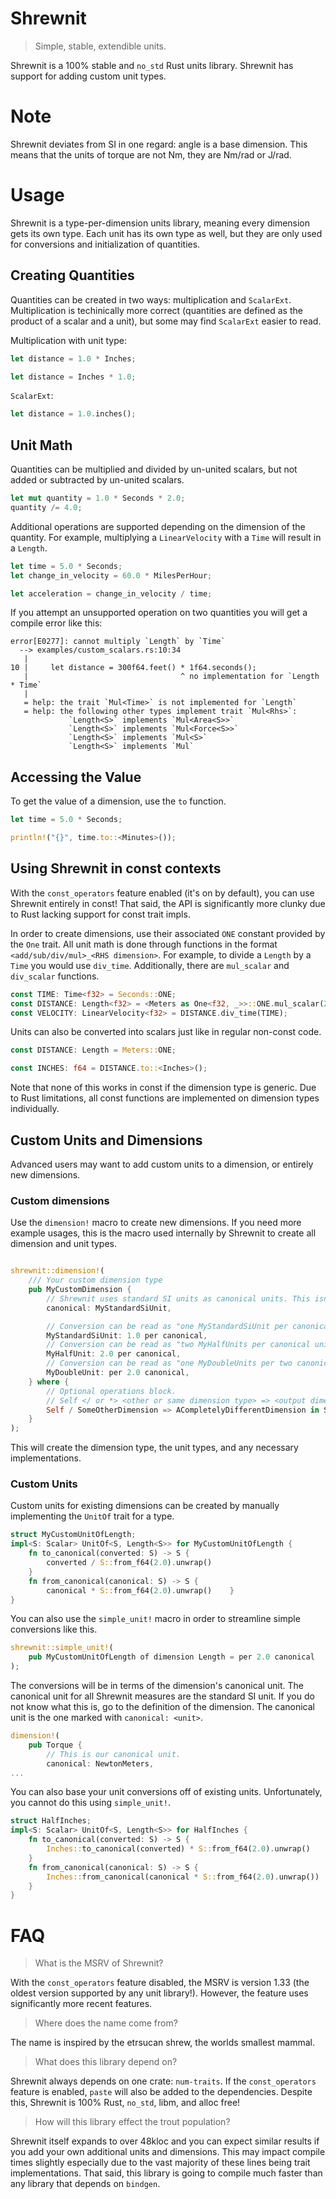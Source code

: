 # Shrewnit

> Simple, stable, extendible units.

Shrewnit is a 100% stable and `no_std` Rust units library.
Shrewnit has support for adding custom unit types.

# Note

Shrewnit deviates from SI in one regard: angle is a base dimension.
This means that the units of torque are not Nm, they are Nm/rad or J/rad.

# Usage

Shrewnit is a type-per-dimension units library, meaning every dimension gets its own type.
Each unit has its own type as well, but they are only used for conversions and initialization of quantities.

## Creating Quantities

Quantities can be created in two ways: multiplication and `ScalarExt`.
Multiplication is techinically more correct (quantities are defined as the product of a scalar and a unit),
but some may find `ScalarExt` easier to read.

Multiplication with unit type:

```rust
let distance = 1.0 * Inches;

let distance = Inches * 1.0;
```

`ScalarExt`:

```rust
let distance = 1.0.inches();
```

## Unit Math

Quantities can be multiplied and divided by un-united scalars, 
but not added or subtracted by un-united scalars.

```rust
let mut quantity = 1.0 * Seconds * 2.0;
quantity /= 4.0;
```

Additional operations are supported depending on the dimension of the quantity.
For example, multiplying a `LinearVelocity` with a `Time` will result in a `Length`.

```rust
let time = 5.0 * Seconds;
let change_in_velocity = 60.0 * MilesPerHour;

let acceleration = change_in_velocity / time;
```

If you attempt an unsupported operation on two quantities you will get a compile error like this:

```
error[E0277]: cannot multiply `Length` by `Time`
  --> examples/custom_scalars.rs:10:34
   |
10 |     let distance = 300f64.feet() * 1f64.seconds();
   |                                  ^ no implementation for `Length * Time`
   |
   = help: the trait `Mul<Time>` is not implemented for `Length`
   = help: the following other types implement trait `Mul<Rhs>`:
             `Length<S>` implements `Mul<Area<S>>`
             `Length<S>` implements `Mul<Force<S>>`
             `Length<S>` implements `Mul<S>`
             `Length<S>` implements `Mul`
```

## Accessing the Value

To get the value of a dimension, use the `to` function.

```rust
let time = 5.0 * Seconds;

println!("{}", time.to::<Minutes>());
```

## Using Shrewnit in const contexts

With the `const_operators` feature enabled (it's on by default), you can use Shrewnit entirely in const!
That said, the API is significantly more clunky due to Rust lacking support for const trait impls.

In order to create dimensions, use their associated `ONE` constant provided by the `One` trait.
All unit math is done through functions in the format `<add/sub/div/mul>_<RHS dimension>`.
For example, to divide a `Length` by a `Time` you would use `div_time`.
Additionally, there are `mul_scalar` and `div_scalar` functions.

```rust
const TIME: Time<f32> = Seconds::ONE;
const DISTANCE: Length<f32> = <Meters as One<f32, _>>::ONE.mul_scalar(2.0);
const VELOCITY: LinearVelocity<f32> = DISTANCE.div_time(TIME);
```

Units can also be converted into scalars just like in regular non-const code.

```rust
const DISTANCE: Length = Meters::ONE;

const INCHES: f64 = DISTANCE.to::<Inches>();
```

Note that none of this works in const if the dimension type is generic.
Due to Rust limitations, all const functions are implemented on dimension types individually.

## Custom Units and Dimensions

Advanced users may want to add custom units to a dimension, or entirely new dimensions.

### Custom dimensions

Use the `dimension!` macro to create new dimensions. If you need more example usages, this is the macro used internally by Shrewnit to create all dimension and unit types.

```rust

shrewnit::dimension!(
    /// Your custom dimension type
    pub MyCustomDimension {
        // Shrewnit uses standard SI units as canonical units. This isn't required. Do whatever you feel like.
        canonical: MyStandardSiUnit,

        // Conversion can be read as "one MyStandardSiUnit per canonical unit"
        MyStandardSiUnit: 1.0 per canonical,
        // Conversion can be read as "two MyHalfUnits per canonical unit"
        MyHalfUnit: 2.0 per canonical,
        // Conversion can be read as "one MyDoubleUnits per two canonical units"
        MyDoubleUnit: per 2.0 canonical,
    } where {
        // Optional operations block.
        // Self </ or *> <other or same dimension type> => <output dimension type> in <output units>
        Self / SomeOtherDimension => ACompletelyDifferentDimension in SomeUnit,
    }
);
```

This will create the dimension type, the unit types, and any necessary implementations.

### Custom Units

Custom units for existing dimensions can be created by manually implementing the `UnitOf` trait for a type.

```rust
struct MyCustomUnitOfLength;
impl<S: Scalar> UnitOf<S, Length<S>> for MyCustomUnitOfLength {
    fn to_canonical(converted: S) -> S {
        converted / S::from_f64(2.0).unwrap()
    }
    fn from_canonical(canonical: S) -> S {
        canonical * S::from_f64(2.0).unwrap()    }
}
```

You can also use the `simple_unit!` macro in order to streamline simple conversions like this.

```rust
shrewnit::simple_unit!(
    pub MyCustomUnitOfLength of dimension Length = per 2.0 canonical
);
```

The conversions will be in terms of the dimension's canonical unit. The canonical unit for all Shrewnit measures are the standard SI unit. If you do not know what this is, go to the definition of the dimension. The canonical unit is the one marked with `canonical: <unit>`.

```rust
dimension!(
    pub Torque {
        // This is our canonical unit.
        canonical: NewtonMeters,
...
```

You can also base your unit conversions off of existing units. Unfortunately, you cannot do this using `simple_unit!`.

```rust
struct HalfInches;
impl<S: Scalar> UnitOf<S, Length<S>> for HalfInches {
    fn to_canonical(converted: S) -> S {
        Inches::to_canonical(converted) * S::from_f64(2.0).unwrap()
    }
    fn from_canonical(canonical: S) -> S {
        Inches::from_canonical(canonical * S::from_f64(2.0).unwrap())
    }
}
```

# FAQ

> What is the MSRV of Shrewnit?

With the `const_operators` feature disabled, the MSRV is version 1.33 (the oldest version supported by any unit library!).
However, the feature uses significantly more recent features.

> Where does the name come from?

The name is inspired by the etrsucan shrew, the worlds smallest mammal.

> What does this library depend on?

Shrewnit always depends on one crate: `num-traits`.
If the `const_operators` feature is enabled, `paste` will also be added to the dependencies.
Despite this, Shrewnit is 100% Rust, `no_std`, libm, and alloc free!

> How will this library effect the trout population?

Shrewnit itself expands to over 48kloc and you can expect similar results if you add your own additional units and dimensions.
This may impact compile times slightly especially due to the vast majority of these lines being trait implementations.
That said, this library is going to compile much faster than any library that depends on `bindgen`.